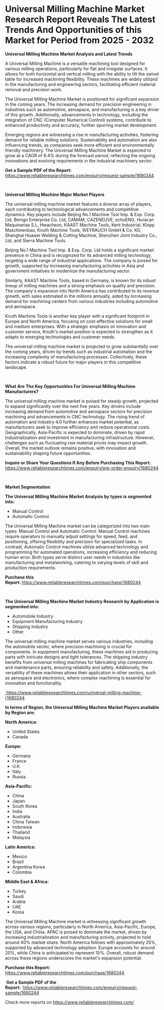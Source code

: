 <p><h1>Universal Milling Machine Market Research Report Reveals The Latest Trends And Opportunities of this Market for Period from 2025 - 2032</h1></p><p><strong>Universal Milling Machine Market Analysis and Latest Trends</strong></p>
<p><p>A Universal Milling Machine is a versatile machining tool designed for various milling operations, particularly for flat and irregular surfaces. It allows for both horizontal and vertical milling with the ability to tilt the swivel table for increased machining flexibility. These machines are widely utilized in the manufacturing and engineering sectors, facilitating efficient material removal and precision work.</p><p>The Universal Milling Machine Market is positioned for significant expansion in the coming years. The increasing demand for precision engineering in industries such as automotive, aerospace, and manufacturing is a key driver of this growth. Additionally, advancements in technology, including the integration of CNC (Computer Numerical Control) systems, contribute to enhanced productivity and accuracy, further spurring market development. </p><p>Emerging regions are witnessing a rise in manufacturing activities, fostering demand for reliable milling solutions. Sustainability and automation are also influencing trends, as companies seek more efficient and environmentally friendly machinery. The Universal Milling Machine Market is expected to grow at a CAGR of 9.4% during the forecast period, reflecting the ongoing innovations and evolving requirements in the industrial machinery sector.</p></p>
<p><strong>Get a Sample PDF of the Report:&nbsp;</strong> <a href="https://www.reliableresearchtimes.com/enquiry/request-sample/1680244?utm_campaign=2646&utm_medium=2&utm_source=Github&utm_content=ia&utm_term=10042025&utm_id=universal-milling-machine">https://www.reliableresearchtimes.com/enquiry/request-sample/1680244</a></p>
<p>&nbsp;</p>
<p><strong>Universal Milling Machine Major Market Players</strong></p>
<p><p>The universal milling machine market features a diverse array of players, each contributing to technological advancements and competitive dynamics. Key players include Beijing No.1 Machine Tool Imp. & Exp. Corp. Ltd, Benign Enterprise Co. Ltd, CAMAM, CAZENEUVE, echoENG, Huracan Maquinarias S.L, Hwacheon, KAAST Machine Tools, Kent Industrial, Klopp Maschinenbau, Knuth Machine Tools, WEYRAUCH GmbH & Co. KG, Shanghai Huawei Welding & Cutting Machine, Shenzhen Joint Industry Co., Ltd, and Sierra Machine Tools.</p><p>Beijing No.1 Machine Tool Imp. & Exp. Corp. Ltd holds a significant market presence in China and is recognized for its advanced milling technology, targeting a wide range of industrial applications. The company is poised for growth, supported by increasing manufacturing activities in Asia and government initiatives to modernize the manufacturing sector.</p><p>Similarly, KAAST Machine Tools, based in Germany, is known for its robust lineup of milling machines and a strong emphasis on quality and precision. The company's expansion into North America has contributed to its revenue growth, with sales estimated in the millions annually, aided by increasing demand for machining centers from various industries including automotive and aerospace.</p><p>Knuth Machine Tools is another key player with a significant footprint in Europe and North America, focusing on cost-effective solutions for small and medium enterprises. With a strategic emphasis on innovation and customer service, Knuth's market position is expected to strengthen as it adapts to emerging technologies and customer needs.</p><p>The universal milling machine market is projected to grow substantially over the coming years, driven by trends such as industrial automation and the increasing complexity of manufacturing processes. Collectively, these factors indicate a robust future for major players in this competitive landscape.</p></p>
<p>&nbsp;</p>
<p><strong>What Are The Key Opportunities For Universal Milling Machine Manufacturers?</strong></p>
<p><p>The universal milling machine market is poised for steady growth, projected to expand significantly over the next five years. Key drivers include increasing demand from automotive and aerospace sectors for precision machining and advancements in CNC technology. The rising trend of automation and Industry 4.0 further enhances market potential, as manufacturers seek to improve efficiency and reduce operational costs. Geographically, Asia-Pacific is expected to dominate, driven by rapid industrialization and investment in manufacturing infrastructure. However, challenges such as fluctuating raw material prices may impact growth. Overall, the market outlook remains positive, with innovation and sustainability shaping future opportunities.</p></p>
<p><strong>Inquire or Share Your Questions If Any Before Purchasing This Report:</strong> <a href="https://www.reliableresearchtimes.com/enquiry/pre-order-enquiry/1680244?utm_campaign=2646&utm_medium=2&utm_source=Github&utm_content=ia&utm_term=10042025&utm_id=universal-milling-machine">https://www.reliableresearchtimes.com/enquiry/pre-order-enquiry/1680244</a></p>
<p>&nbsp;</p>
<p><strong>Market Segmentation</strong></p>
<p><strong>The Universal Milling Machine Market Analysis by types is segmented into:</strong></p>
<p><ul><li>Manual Control</li><li>Automatic Control</li></ul></p>
<p><p>The Universal Milling Machine market can be categorized into two main types: Manual Control and Automatic Control. Manual Control machines require operators to manually adjust settings for speed, feed, and positioning, offering flexibility and precision for specialized tasks. In contrast, Automatic Control machines utilize advanced technology and programming for automated operations, increasing efficiency and reducing human error. Both types serve distinct user needs in industries like manufacturing and metalworking, catering to varying levels of skill and production requirements.</p></p>
<p><strong>Purchase this Report:&nbsp;</strong><a href="https://www.reliableresearchtimes.com/purchase/1680244?utm_campaign=2646&utm_medium=2&utm_source=Github&utm_content=ia&utm_term=10042025&utm_id=universal-milling-machine">https://www.reliableresearchtimes.com/purchase/1680244</a></p>
<p>&nbsp;</p>
<p><strong>The Universal Milling Machine Market Industry Research by Application is segmented into:</strong></p>
<p><ul><li>Automobile Industry</li><li>Equipment Manufacturing Industry</li><li>Shipping Industry</li><li>Other</li></ul></p>
<p><p>The universal milling machine market serves various industries, including the automobile sector, where precision machining is crucial for components. In equipment manufacturing, these machines aid in producing parts with intricate designs and tight tolerances. The shipping industry benefits from universal milling machines for fabricating ship components and maintenance parts, ensuring reliability and safety. Additionally, the versatility of these machines allows their application in other sectors, such as aerospace and electronics, where complex machining is essential for innovation and functionality.</p></p>
<p><a href="https://www.reliableresearchtimes.com/universal-milling-machine-r1680244?utm_campaign=2646&utm_medium=2&utm_source=Github&utm_content=ia&utm_term=10042025&utm_id=universal-milling-machine">&nbsp;https://www.reliableresearchtimes.com/universal-milling-machine-r1680244</a></p>
<p><strong>In terms of Region, the Universal Milling Machine Market Players available by Region are:</strong></p>
<p>
    <p> <strong> North America: </strong>
        <ul>
            <li>United States</li>
            <li>Canada</li>
        </ul>
        </p> 
    <p> <strong> Europe: </strong>
        <ul>
            <li>Germany</li>
            <li>France</li>
            <li>U.K.</li>
            <li>Italy</li>
            <li>Russia</li>
        </ul>
        </p> 
    <p> <strong> Asia-Pacific: </strong>
        <ul>
            <li>China</li>
            <li>Japan</li>
            <li>South Korea</li>
            <li>India</li>
            <li>Australia</li>
            <li>China Taiwan</li>
            <li>Indonesia</li>
            <li>Thailand</li>
            <li>Malaysia</li>
        </ul>
        </p> 
    <p> <strong> Latin America: </strong>
        <ul>
            <li>Mexico</li>
            <li>Brazil</li>
            <li>Argentina Korea</li>
            <li>Colombia</li>
        </ul>
        </p> 
    <p> <strong> Middle East & Africa: </strong>
        <ul>
            <li>Turkey</li>
            <li>Saudi</li>
            <li>Arabia</li>
            <li>UAE</li>
            <li>Korea</li>
        </ul>
    </p>
    </p>
<p><p>The Universal Milling Machine market is witnessing significant growth across various regions, particularly in North America, Asia-Pacific, Europe, the USA, and China. APAC is poised to dominate the market, driven by increasing industrialization and manufacturing activity, projected to hold around 40% market share. North America follows with approximately 25%, supported by advanced technology adoption. Europe accounts for around 20%, while China is anticipated to represent 15%. Overall, robust demand across these regions underscores the market's expansion potential.</p></p>
<p><strong>Purchase this Report: </strong><a href="https://www.reliableresearchtimes.com/purchase/1680244?utm_campaign=2646&utm_medium=2&utm_source=Github&utm_content=ia&utm_term=10042025&utm_id=universal-milling-machine">https://www.reliableresearchtimes.com/purchase/1680244</a></p>
<p>&nbsp;<strong>Get a Sample PDF of the Report:&nbsp;&nbsp;</strong><a href="https://www.reliableresearchtimes.com/enquiry/request-sample/1680244?utm_campaign=2646&utm_medium=2&utm_source=Github&utm_content=ia&utm_term=10042025&utm_id=universal-milling-machine">https://www.reliableresearchtimes.com/enquiry/request-sample/1680244</a></p>
<p><strong></strong></p>
<p>Check more reports on <a href="https://www.reliableresearchtimes.com/?utm_campaign=2646&utm_medium=2&utm_source=Github&utm_content=ia&utm_term=10042025&utm_id=universal-milling-machine">https://www.reliableresearchtimes.com/</a></p>